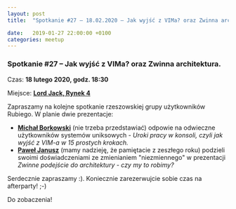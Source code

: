 ```yaml
---
layout: post
title:  "Spotkanie #27 – 18.02.2020 – Jak wyjść z VIMa? oraz Zwinna architektura."

date:   2019-01-27 22:00:00 +0100
categories: meetup
---
```


### Spotkanie #27 – Jak wyjść z VIMa? oraz Zwinna architektura.

Czas: **18 lutego 2020, godz. 18:30**

Miejsce: **[Lord Jack, Rynek 4](https://goo.gl/maps/zrtPaZJ5W8E2)**

Zapraszamy na kolejne spotkanie rzeszowskiej grupy użytkowników Rubiego. W planie dwie prezentacje:

* [**Michał Borkowski**](https://twitter.com/wielkiborsuk) (nie trzeba przedstawiać) odpowie na odwieczne użytkowników systemów uniksowych -
_Uroki pracy w konsoli, czyli jak wyjść z VIM-a w 15 prostych krokach._
* [**Paweł Janusz**](https://twitter.com/Czujnik81) (mamy nadzieję, że pamiętacie z zeszłego roku) podzieli swoimi 
doświadczeniami ze zmienianiem "niezmiennego" w prezentacji _Zwinne podejście do architektury - czy my to robimy?_

Serdecznie zapraszamy :). Koniecznie zarezerwujcie sobie czas na afterparty! ;-)

Do zobaczenia!
